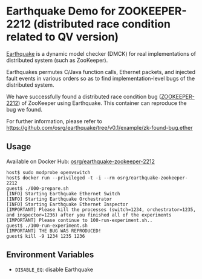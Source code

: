 # Earthquake Demo for ZOOKEEPER-2212 (distributed race condition related to QV version)

[Earthquake](http://osrg.github.io/earthquake/) is a dynamic model checker (DMCK) for real implementations of distributed system (such as ZooKeeper).

Earthquakes permutes C/Java function calls, Ethernet packets, and injected fault events in various orders so as to find implementation-level bugs of the distributed system.

We have successfully found a distributed race condition bug ([ZOOKEEPER-2212](https://issues.apache.org/jira/browse/ZOOKEEPER-2212)) of ZooKeeper using Earthquake.
This container can reproduce the bug we found.

For further information, please refer to https://github.com/osrg/earthquake/tree/v0.1/example/zk-found-bug.ether


## Usage
Available on Docker Hub: [osrg/earthquake-zookeeper-2212](https://registry.hub.docker.com/u/osrg/earthquake-zookeeper-2212/)
    
    host$ sudo modprobe openvswitch
    host$ docker run --privileged -t -i --rm osrg/earthquake-zookeeper-2212
    guest$ ./000-prepare.sh
    [INFO] Starting Earthquake Ethernet Switch
    [INFO] Starting Earthquake Orchestrator
    [INFO] Starting Earthquake Ethernet Inspector
    [IMPORTANT] Please kill the processes (switch=1234, orchestrator=1235, and inspector=1236) after you finished all of the experiments
    [IMPORTANT] Please continue to 100-run-experiment.sh..
    guest$ ./100-run-experiment.sh
    [IMPORTANT] THE BUG WAS REPRODUCED!
    guest$ kill -9 1234 1235 1236
    

## Environment Variables
 * `DISABLE_EQ`: disable Earthquake

